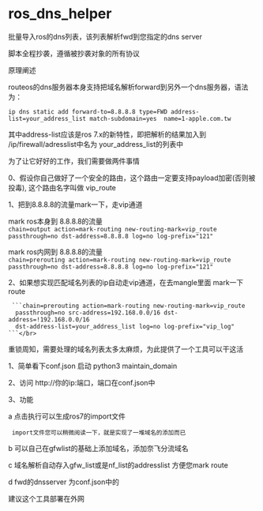 # ros_dns_helper
批量导入ros的dns列表，该列表解析fwd到您指定的dns server</br>

脚本全程抄袭，遵循被抄袭对象的所有协议</br>

原理阐述<br>

routeos的dns服务器本身支持把域名解析forward到另外一个dns服务器，语法为： </br>

```ip dns static add forward-to=8.8.8.8 type=FWD address-list=your_address_list match-subdomain=yes  name=1-apple.com.tw```</br>

其中address-list应该是ros 7.x的新特性，即把解析的结果加入到 /ip/firewall/adresslist中名为 your_address_list的列表中

为了让它好好的工作，我们需要做两件事情</br>

0、假设你自己做好了一个安全的路由，这个路由一定要支持payload加密(否则被投毒), 这个路由名字叫做 vip_route</br>

1、把到8.8.8.8的流量mark一下，走vip通道 </br>

   mark ros本身到 8.8.8.8的流量</br>
   ` chain=output action=mark-routing new-routing-mark=vip_route 
      passthrough=no dst-address=8.8.8.8 log=no log-prefix="121" `</br>

   mark ros内网到 8.8.8.8的流量</br>
   ` chain=prerouting action=mark-routing new-routing-mark=vip_route 
      passthrough=no dst-address=8.8.8.8 log=no log-prefix="121" `</br>

2、如果想实现匹配域名列表的ip自动走vip通道，在去mangle里面 mark一下route</br>

     ```chain=prerouting action=mark-routing new-routing-mark=vip_route
      passthrough=no src-address=192.168.0.0/16 dst-address=!192.168.0.0/16 
      dst-address-list=your_address_list log=no log-prefix="vip_log" ```</br>

重锁周知，需要处理的域名列表太多太麻烦，为此提供了一个工具可以干这活</br>

1、简单看下conf.json 启动  python3 maintain_domain</br>

2、访问 http://你的ip:端口，端口在conf.json中</br>

3、功能</br>

   a 点击执行可以生成ros7的import文件</br>

     import文件您可以稍微阅读一下，就是实现了一堆域名的添加而已

   b 可以自己在gfwlist的基础上添加域名，添加奈飞分流域名</br>

   c 域名解析自动存入gfw_list或是nf_list的addresslist 方便您mark route<br>

   d fwd的dnsserver 为conf.json中的</br>

建议这个工具部署在外网

